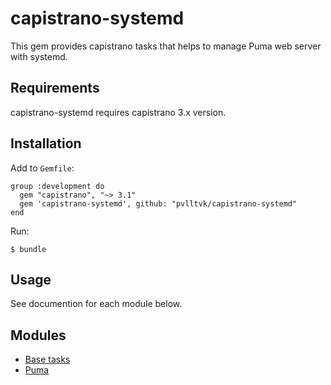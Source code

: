 # capistrano-systemd

This gem provides capistrano tasks that helps to manage Puma web server with systemd.

## Requirements

capistrano-systemd requires capistrano 3.x version.

## Installation

Add to `Gemfile`:
```
group :development do
  gem "capistrano", "~> 3.1"
  gem 'capistrano-systemd', github: "pvlltvk/capistrano-systemd"
end
```

Run:
```
$ bundle
```

## Usage

See documention for each module below.

## Modules

* [Base tasks](/lib/capistrano/systemd/README.md)
* [Puma](/lib/capistrano/puma/README.md)
